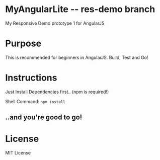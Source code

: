 # MyAngularLite -- res-demo branch
My Responsive Demo prototype 1 for AngularJS

# Purpose
This is recommended for beginners in AngularJS. Build, Test and Go!

# Instructions
Just Install Dependencies first.. (npm is required!)

Shell Command: `npm install`

## ..and you're good to go!

# License
MIT License
